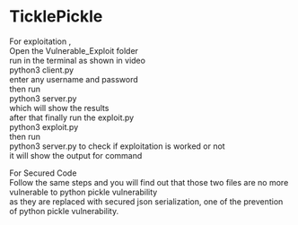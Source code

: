 # TicklePickle

For exploitation , <br>
Open the Vulnerable_Exploit folder <br>
run in the terminal as shown in video<br>
python3 client.py <br>
enter any username and password <br>
then run <br>
python3 server.py <br>
which will show the results <br>
after that finally run the exploit.py <br>
python3 exploit.py <br>
then run <br>
python3 server.py to check if exploitation is worked or not <br>
it will show the output for command <br>

For Secured Code <br>
Follow the same steps and you will find out that those two files are no more vulnerable to python pickle vulnerability <br>
as they are replaced with secured json serialization, one of the prevention of python pickle vulnerability.
